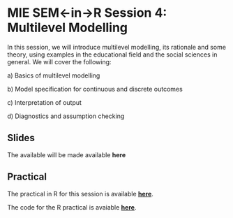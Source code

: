 # MIE SEM<-in->R Session 4: Multilevel Modelling


In this session, we will introduce multilevel modelling, its rationale and some theory, using examples in the educational field and the social sciences in general. We will cover the following:

  a) Basics of multilevel modelling

  b) Model specification for continuous and discrete outcomes

  c) Interpretation of output

  d) Diagnostics and assumption checking
  

## Slides

The available will be made available **here**

## Practical

The practical in R for this session is available [**here**](https://rpubs.com/patroncos/mie_seminar_s4_mlm_practical).

The code for the R practical is avaiable [**here**](https://github.com/patroncos/MIE-SEMinR-MLM/blob/master/mlm_practical.Rmd).

